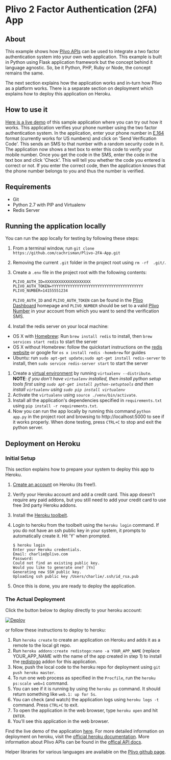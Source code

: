 Plivo 2 Factor Authentication (2FA) App
=======================================

## About

This example shows how [Plivo APIs](http://plivo.com/docs/api) can be used to integrate a two factor authentication system into your own web application. This example is built in Python using Flask application framework but the concept behind it language agnostic. So, be it Python, PHP, Ruby or Node, the concept remains the same.

The next section explains how the application works and in-turn how Plivo as a platform works. There is a separate section on deployment which explains how to deploy this application on Heroku.

## How to use it

[Here is a live demo](https://plivo-2fa.herokuapp.com/) of this sample application where you can try out how it works. This application verifies your phone number using the two factor authentication system. In the application, enter your phone number in [E.164](http://en.wikipedia.org/wiki/E.164) format (currently works for US numbers) and click on 'Send Verification Code'. This sends an SMS to that number with a random security code in it. The application now shows a text box to enter this code to verify your mobile number. Once you get the code in the SMS, enter the code in the text box and click 'Check'. This will tell you whether the code you entered is correct or not. If you enter the correct code, then the application knows that the phone number belongs to you and thus the number is verified.

## Requirements
- Git
- Python 2.7 with PIP and Virtualenv
- Redis Server

## Running the application locally
You can run the app locally for testing by following these steps:

1. From a terminal window, run `git clone https://github.com/cachrisman/Plivo-2FA-App.git`
1. Removing the current `.git` folder in the project root using `rm -rf  .git/`.
1. Create a `.env` file in the project root with the following contents:
    ```
    PLIVO_AUTH_ID=XXXXXXXXXXXXXXXXXXXX
    PLIVO_AUTH_TOKEN=YYYYYYYYYYYYYYYYYYYYYYYYYYYYYYYYYYYYYYYY
    PLIVO_NUMBER=14155551234
    ```
    `PLIVO_AUTH_ID` and `PLIVO_AUTH_TOKEN` can be found in the [Plivo Dashboard](https://manage.plivo.com/dashboard/) homepage and `PLIVO_NUMBER` should be set to a valid [Plivo Number](https://manage.plivo.com/number) in your account from which you want to send the verification SMS.

1. Install the redis server on your local machine:
  - OS X with [Homebrew](http://brew.sh/): Run `brew install redis` to install, then `brew services start redis` to start the server
  - OS X without Homebrew: follow the quickstart instructions on the [redis website](http://redis.io/topics/quickstart) or google for `os x install redis -homebrew` for guides
  - Ubuntu: run `sudo apt-get update;sudo apt-get install redis-server` to install, then `sudo service redis-server start` to start the server
1. Create a [virtual environment](http://www.virtualenv.org/en/latest/) by running `virtualenv --distribute`.
__NOTE__: _if you don't have `virtualenv` installed, then install python setup tools first using `sudo apt-get install python-setuptools` and then install `virtualenv` using `sudo pip install virtualenv`_
1. Activate the `virtualenv` using `source ./venv/bin/activate`.
1. Install all the application's dependencies specified in `requirements.txt` using `pip install -r requirements.txt`.
1. Now you can run the app locally by running this command `python app.py` in the project root and browsing to http://localhost:5000 to see if it works properly. When done testing, press `CTRL+C` to stop and exit the python server.

## Deployment on Heroku

### Initial Setup

This section explains how to prepare your system to deploy this app to Heroku.

1. [Create an account](https://signup.heroku.com/) on Heroku (its free!).
1. Verify your Heroku account and add a credit card. This app doesn't require any paid addons, but you still need to add your credit card to use free 3rd party Heroku addons.
1. Install the [Heroku toolbelt](https://toolbelt.heroku.com/).
1. Login to heroku from the toolbelt using the `heroku login` command. If you do not have an ssh public key in your system, it prompts to automatically create it. Hit 'Y' when prompted.
    ```
    $ heroku login
    Enter your Heroku credentials.
    Email: charlie@plivo.com
    Password:
    Could not find an existing public key.
    Would you like to generate one? [Yn]
    Generating new SSH public key.
    Uploading ssh public key /Users/charlie/.ssh/id_rsa.pub
    ```

1. Once this is done, you are ready to deploy the application.

### The Actual Deployment

Click the button below to deploy directly to your heroku account:

[![Deploy](https://www.herokucdn.com/deploy/button.svg)](https://heroku.com/deploy)

or follow these instructions to deploy to heroku:

1. Run `heroku create` to create an application on Heroku and adds it as a remote to the local git repo.
1. Run `heroku addons:create redistogo:nano -a YOUR_APP_NAME` (replace YOUR_APP_NAME with the name of the app created in step 1) to install the [redistogo](https://addons.heroku.com/redistogo) addon for this application.
1. Now, push the local code to the heroku repo for deployment using `git push heroku master`.
1. To run one web process as specified in the `Procfile`, run the `heroku ps:scale web=1` command.
1. You can see if it is running by using the `heroku ps` command. It should return something like `web.1: up for 5s`.
1. You can check (and watch) the application logs using `heroku logs -t` command. Press `CTRL+C` to exit.
1. To open the application in the web browser, type `heroku open` and hit `ENTER`.
1. You'll see this application in the web browser.

Find the live demo of the application [here](http://plivo-2fa.herokuapp.com/). For more detailed information on deployment on heroku, visit the [official heroku documentation](https://devcenter.heroku.com/articles/python). More information about Plivo APIs can be found in the [offical API docs](http://plivo.com/docs/).

Helper libraries for various languages are available on the [Plivo github page](http://github.com/plivo).
